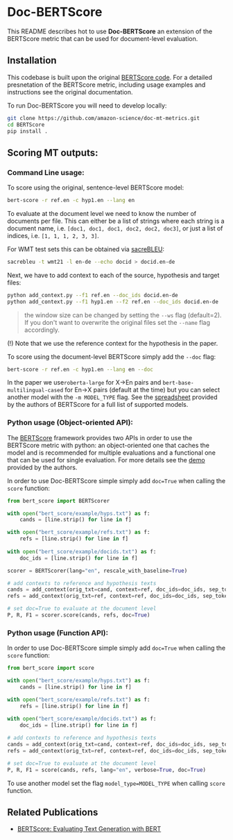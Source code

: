 # Doc-BERTScore

This README describes hot to use **Doc-BERTScore** an extension of the BERTScore metric that can be used for document-level evaluation.  

## Installation

This codebase is built upon the original [BERTScore code](https://github.com/Tiiiger/bert_score). For a detailed presnetation of the BERTScore metric, including usage examples and instructions see the original documentation.

To run Doc-BERTScore you will need to develop locally:
```bash
git clone https://github.com/amazon-science/doc-mt-metrics.git
cd BERTScore
pip install .
```
## Scoring MT outputs:

### Command Line usage:

To score using the original, sentence-level BERTScore model:
```bash
bert-score -r ref.en -c hyp1.en --lang en
```
To evaluate at the document level we need to know the number of documents per file. This can either be a list of strings where each string is a document name, i.e. `[doc1, doc1, doc1, doc2, doc2, doc3]`, or just a list of indices, i.e. `[1, 1, 1, 2, 3, 3]`. 

For WMT test sets this can be obtained via [sacreBLEU](https://github.com/mjpost/sacrebleu):
```bash
sacrebleu -t wmt21 -l en-de --echo docid > docid.en-de
```

Next, we have to add context to each of the source, hypothesis and target files:
```bash
python add_context.py --f1 ref.en --doc_ids docid.en-de
python add_context.py --f1 hyp1.en --f2 ref.en --doc_ids docid.en-de
```
> the window size can be changed by setting the `--ws` flag (default=2). 
> If you don't want to overwrite the original files set the `--name` flag accordingly.

(!) Note that we use the reference context for the hypothesis in the paper.

To score using the document-level BERTScore simply add the `--doc` flag:
```bash
bert-score -r ref.en -c hyp1.en --lang en --doc
```

In the paper we use`roberta-large` for X->En pairs and `bert-base-multilingual-cased` for En->X pairs (default at the time) but you can select another model with the `-m MODEL_TYPE` flag. See the [spreadsheet](https://docs.google.com/spreadsheets/d/1RKOVpselB98Nnh_EOC4A2BYn8_201tmPODpNWu4w7xI/edit?usp=sharing) provided by the authors of BERTScore for a full list of supported models.

### Python usage (Object-oriented API):

The [BERTScore](https://github.com/Tiiiger/bert_score) framework provides two APIs in order to use the BERTScore metric with python: an object-oriented one that caches the model and is recommended for multiple evaluations and a functional one that can be used for single evaluation. For more details see the [demo](https://github.com/Tiiiger/bert_score/blob/master/example/Demo.ipynb) provided by the authors.

In order to use Doc-BERTScore simple simply add `doc=True` when calling the `score` function:

```python
from bert_score import BERTScorer

with open("bert_score/example/hyps.txt") as f:
    cands = [line.strip() for line in f]

with open("bert_score/example/refs.txt") as f:
    refs = [line.strip() for line in f]
    
with open("bert_score/example/docids.txt") as f:
    doc_ids = [line.strip() for line in f]

scorer = BERTScorer(lang="en", rescale_with_baseline=True)

# add contexts to reference and hypothesis texts
cands = add_context(orig_txt=cand, context=ref, doc_ids=doc_ids, sep_token=scorer._tokenizer.sep_token)
refs = add_context(orig_txt=ref, context=ref, doc_ids=doc_ids, sep_token=scorer._tokenizer.sep_token)

# set doc=True to evaluate at the document level
P, R, F1 = scorer.score(cands, refs, doc=True)
```
### Python usage (Function API):

In order to use Doc-BERTScore simple simply add `doc=True` when calling the `score` function:

```python
from bert_score import score

with open("bert_score/example/hyps.txt") as f:
    cands = [line.strip() for line in f]

with open("bert_score/example/refs.txt") as f:
    refs = [line.strip() for line in f]

with open("bert_score/example/docids.txt") as f:
    doc_ids = [line.strip() for line in f]
    
# add contexts to reference and hypothesis texts
cands = add_context(orig_txt=cand, context=ref, doc_ids=doc_ids, sep_token="</s>")
refs = add_context(orig_txt=ref, context=ref, doc_ids=doc_ids, sep_token="</s>")

# set doc=True to evaluate at the document level
P, R, F1 = score(cands, refs, lang="en", verbose=True, doc=True)
```

To use another model set the flag `model_type=MODEL_TYPE` when calling `score` function.


## Related Publications

- [BERTScore: Evaluating Text Generation with BERT](https://openreview.net/forum?id=SkeHuCVFDr)
